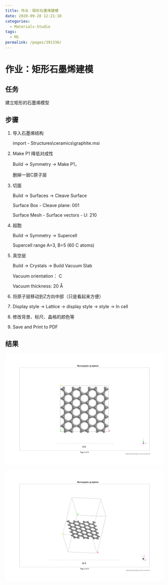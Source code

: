 ```yaml
---
title: 作业：矩形石墨烯建模
date: 2020-09-28 12:21:10
categories: 
  - Materials-Studio
tags: 
  - MS
permalink: /pages/391336/
---
```




# 作业：矩形石墨烯建模

## 任务

建立矩形的石墨烯模型

## 步骤

1. 导入石墨烯结构
 
   import - Structures\ceramics\graphite.msi

2. Make P1 降低对成性
   
   Build -> Symmetry -> Make P1，

   删掉一层C原子层

3. 切面

   Build -> Surfaces -> Cleave Surface 

   Surface Box - Cleave plane: 001

   Surface Mesh - Surface vectors - U: 210

4. 超胞
   
   Build -> Symmetry -> Supercell

   Supercell range A=3, B=5 (60 C atoms)

5. 真空层

   Build -> Crystals -> Build Vacuum Slab

   Vacuum orientation： C

   Vacuum thickness: 20 Å

6. 将原子层移动到Z方向中部（只是看起来方便）

7. Display style -> Lattice -> display style -> style -> In cell

8. 修改背景、标尺、晶格的颜色等

9.  Save and Print to PDF

## 结果

![Rectangular graphene](./assets/Rectangular-graphene.png)

![Rectangular graphene 2](./assets/Rectangular-graphene-2.png)
